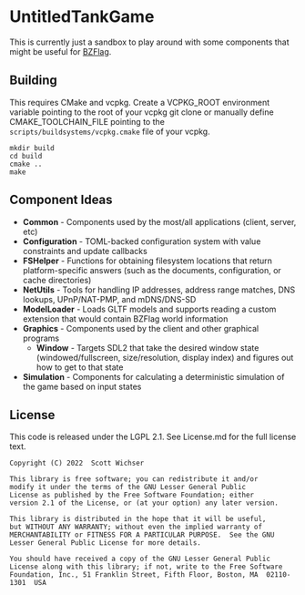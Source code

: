 # UntitledTankGame

This is currently just a sandbox to play around with some components that might be useful for
[BZFlag](https://www.bzflag.org).


## Building

This requires CMake and vcpkg. Create a VCPKG_ROOT environment variable pointing to the root of your vcpkg git clone or
manually define CMAKE_TOOLCHAIN_FILE pointing to the ```scripts/buildsystems/vcpkg.cmake``` file of your vcpkg.

```
mkdir build
cd build
cmake ..
make
```

## Component Ideas

* **Common** - Components used by the most/all applications (client, server, etc)
 * **Configuration** - TOML-backed configuration system with value constraints and update callbacks
 * **FSHelper** - Functions for obtaining filesystem locations that return platform-specific answers (such as the
   documents, configuration, or cache directories)
 * **NetUtils** - Tools for handling IP addresses, address range matches, DNS lookups, UPnP/NAT-PMP, and mDNS/DNS-SD
 * **ModelLoader** - Loads GLTF models and supports reading a custom extension that would contain BZFlag world information
* **Graphics** - Components used by the client and other graphical programs
  * **Window** - Targets SDL2 that take the desired window state (windowed/fullscreen, size/resolution, display index)
    and figures out how to get to that state
* **Simulation** - Components for calculating a deterministic simulation of the game based on input states

## License

This code is released under the LGPL 2.1. See License.md for the full license text.

```
Copyright (C) 2022  Scott Wichser

This library is free software; you can redistribute it and/or
modify it under the terms of the GNU Lesser General Public
License as published by the Free Software Foundation; either
version 2.1 of the License, or (at your option) any later version.

This library is distributed in the hope that it will be useful,
but WITHOUT ANY WARRANTY; without even the implied warranty of
MERCHANTABILITY or FITNESS FOR A PARTICULAR PURPOSE.  See the GNU
Lesser General Public License for more details.

You should have received a copy of the GNU Lesser General Public
License along with this library; if not, write to the Free Software
Foundation, Inc., 51 Franklin Street, Fifth Floor, Boston, MA  02110-1301  USA
```

